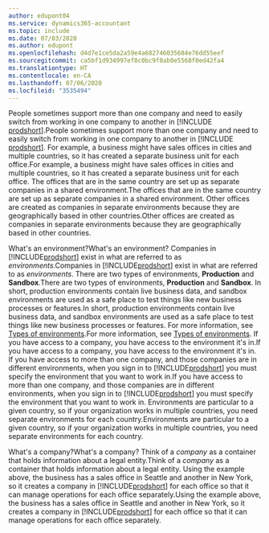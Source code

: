 ```yaml
---
author: edupont04
ms.service: dynamics365-accountant
ms.topic: include
ms.date: 07/03/2020
ms.author: edupont
ms.openlocfilehash: d4d7e1ce5da2a59e4a682746035684e76dd55eef
ms.sourcegitcommit: ca5bf1d934997ef8c0bc9f8ab0e5568f0ed42fa4
ms.translationtype: HT
ms.contentlocale: en-CA
ms.lasthandoff: 07/06/2020
ms.locfileid: "3535494"
---
```

<span data-ttu-id="eb57f-101">People sometimes support more than one company and need to easily switch from working in one company to another in [!INCLUDE [prodshort](prodshort.md)].</span><span class="sxs-lookup"><span data-stu-id="eb57f-101">People sometimes support more than one company and need to easily switch from working in one company to another in [!INCLUDE [prodshort](prodshort.md)].</span></span> <span data-ttu-id="eb57f-102">For example, a business might have sales offices in cities and multiple countries, so it has created a separate business unit for each office.</span><span class="sxs-lookup"><span data-stu-id="eb57f-102">For example, a business might have sales offices in cities and multiple countries, so it has created a separate business unit for each office.</span></span> <span data-ttu-id="eb57f-103">The offices that are in the same country are set up as separate companies in a shared environment.</span><span class="sxs-lookup"><span data-stu-id="eb57f-103">The offices that are in the same country are set up as separate companies in a shared environment.</span></span> <span data-ttu-id="eb57f-104">Other offices are created as companies in separate environments because they are geographically based in other countries.</span><span class="sxs-lookup"><span data-stu-id="eb57f-104">Other offices are created as companies in separate environments because they are geographically based in other countries.</span></span>  

<span data-ttu-id="eb57f-105">What's an environment?</span><span class="sxs-lookup"><span data-stu-id="eb57f-105">What's an environment?</span></span> <span data-ttu-id="eb57f-106">Companies in [!INCLUDE[prodshort](prodshort.md)] exist in what are referred to as *environments*.</span><span class="sxs-lookup"><span data-stu-id="eb57f-106">Companies in [!INCLUDE[prodshort](prodshort.md)] exist in what are referred to as *environments*.</span></span> <span data-ttu-id="eb57f-107">There are two types of environments, **Production** and **Sandbox**.</span><span class="sxs-lookup"><span data-stu-id="eb57f-107">There are two types of environments, **Production** and **Sandbox**.</span></span> <span data-ttu-id="eb57f-108">In short, production environments contain live business data, and sandbox environments are used as a safe place to test things like new business processes or features.</span><span class="sxs-lookup"><span data-stu-id="eb57f-108">In short, production environments contain live business data, and sandbox environments are used as a safe place to test things like new business processes or features.</span></span> <span data-ttu-id="eb57f-109">For more information, see [Types of environments](/dynamics365/business-central/dev-itpro/administration/tenant-admin-center-environments#types-of-environments).</span><span class="sxs-lookup"><span data-stu-id="eb57f-109">For more information, see [Types of environments](/dynamics365/business-central/dev-itpro/administration/tenant-admin-center-environments#types-of-environments).</span></span> <span data-ttu-id="eb57f-110">If you have access to a company, you have access to the environment it's in.</span><span class="sxs-lookup"><span data-stu-id="eb57f-110">If you have access to a company, you have access to the environment it's in.</span></span> <span data-ttu-id="eb57f-111">If you have access to more than one company, and those companies are in different environments, when you sign in to [!INCLUDE[prodshort](prodshort.md)] you must specify the environment that you want to work in.</span><span class="sxs-lookup"><span data-stu-id="eb57f-111">If you have access to more than one company, and those companies are in different environments, when you sign in to [!INCLUDE[prodshort](prodshort.md)] you must specify the environment that you want to work in.</span></span> <span data-ttu-id="eb57f-112">Environments are particular to a given country, so if your organization works in multiple countries, you need separate environments for each country.</span><span class="sxs-lookup"><span data-stu-id="eb57f-112">Environments are particular to a given country, so if your organization works in multiple countries, you need separate environments for each country.</span></span>  

<span data-ttu-id="eb57f-113">What's a company?</span><span class="sxs-lookup"><span data-stu-id="eb57f-113">What's a company?</span></span> <span data-ttu-id="eb57f-114">Think of a *company* as a container that holds information about a legal entity.</span><span class="sxs-lookup"><span data-stu-id="eb57f-114">Think of a *company* as a container that holds information about a legal entity.</span></span> <span data-ttu-id="eb57f-115">Using the example above, the business has a sales office in Seattle and another in New York, so it creates a company in [!INCLUDE[prodshort](prodshort.md)] for each office so that it can manage operations for each office separately.</span><span class="sxs-lookup"><span data-stu-id="eb57f-115">Using the example above, the business has a sales office in Seattle and another in New York, so it creates a company in [!INCLUDE[prodshort](prodshort.md)] for each office so that it can manage operations for each office separately.</span></span>  
